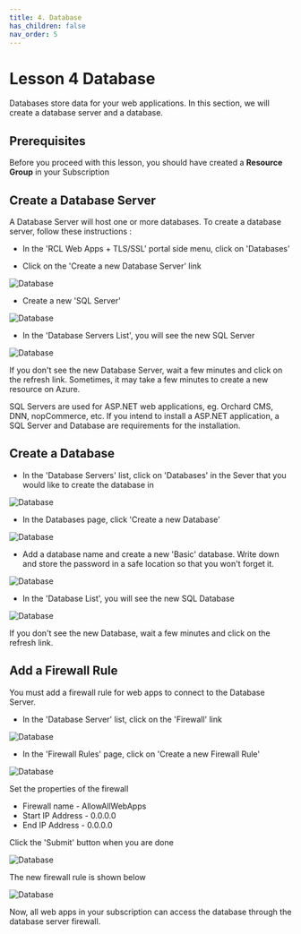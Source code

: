 ```yaml
---
title: 4. Database
has_children: false
nav_order: 5
---
```


# Lesson 4 Database

Databases store data for your web applications. In this section, we will create a database server and a database.

## Prerequisites

Before you proceed with this lesson, you should have created a **Resource Group** in your Subscription

## Create a Database Server

A Database Server will host one or more databases. To create a database server, follow these instructions :

- In the 'RCL Web Apps + TLS/SSL' portal side menu, click on 'Databases'

- Click on the 'Create a new Database Server' link

![Database](images/database-open.PNG)

- Create a new 'SQL Server' 

![Database](images/database-create.PNG)

- In the 'Database Servers List', you will see the new SQL Server

![Database](images/database-list.PNG)

If you don't see the new Database Server, wait a few minutes and click on the refresh link. Sometimes, it may take a few minutes to create a new resource on Azure.

SQL Servers are used for ASP.NET web applications, eg. Orchard CMS, DNN, nopCommerce, etc. If you intend to install a ASP.NET application, a SQL Server and Database are requirements for the installation.

## Create a Database

- In the 'Database Servers' list, click on 'Databases' in the Sever that you would like to create the database in

![Database](images/database-database-create.PNG)

- In the Databases page, click 'Create a new Database'

![Database](images/database-database-create2.PNG)

- Add a database name and create a new 'Basic' database. Write down and store the password in a safe location so that you won't forget it.

![Database](images/database-database-create3.PNG)

- In the 'Database List', you will see the new SQL Database

![Database](images/database-database-list.PNG)

If you don't see the new Database, wait a few minutes and click on the refresh link. 

## Add a Firewall Rule

You must add a firewall rule for web apps to connect to the Database Server.

- In the 'Database Server' list, click on the 'Firewall' link

![Database](images/database-firewall-open.PNG)

- In the 'Firewall Rules' page, click on 'Create a new Firewall Rule'

![Database](images/database-firewall-create.PNG)

Set the properties of the firewall

- Firewall name - AllowAllWebApps
- Start IP Address - 0.0.0.0
- End IP Address - 0.0.0.0

Click the 'Submit' button when you are done

![Database](images/database-firewall-create2.PNG)

The new firewall rule is shown below

![Database](images/database-firewall-created.PNG)

Now, all web apps in your subscription can access the database through the database server firewall.
